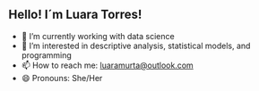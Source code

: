 ## Hello! I´m Luara Torres!

- 🌱 I’m currently working with data science
- 👀 I’m interested in descriptive analysis, statistical models, and programming
- 📫 How to reach me: luaramurta@outlook.com
- 😄 Pronouns: She/Her
